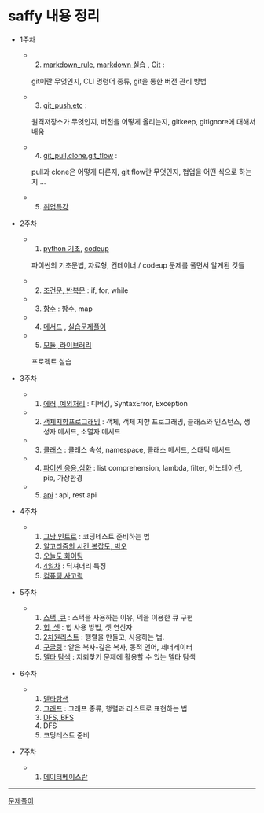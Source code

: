 # saffy 내용 정리

- 1주차

  - 2. [markdown_rule](./D1_2/markdown_rule.md),   [markdown 실습](./D1_2/markdown_practice_0705.md) , [Git](./D1_2/git_info.md) : 

    git이란 무엇인지, CLI 명령어 종류, git을 통한 버전 관리 방법

  - 3.  [git_push,etc](./D1_3/D3_git_push,ignore,keep.md) : 

    원격저장소가 무엇인지, 버전을 어떻게 올리는지, gitkeep, gitignore에 대해서 배움

  - 4. [git_pull,clone,git_flow](./D1_4/git_flow,etc.md) :
    
    pull과 clone은 어떻게 다른지, git flow란 무엇인지, 협업을 어떤 식으로 하는지 ...

  - 5. [취업특강](./D1_5/취업특강.md)

- 2주차

  - 1. [python 기초](./D2_1/python_1.md), [codeup](./D2_1/codeup.md)

    파이썬의 기초문법, 자료형, 컨테이너./ codeup 문제를 풀면서 알게된 것들

  - 2. [조건문, 반복문](./D2_2/python_2.md) : if, for, while

  - 3. [함수](./D2_3/python_3.md) : 함수, map

  - 4. [메서드](./D2_4/python_4.md) , [실습문제풀이](./D2_4/실습문제)

  - 5. [모듈, 라이브러리](./D2_5./python5.md)

    프로젝트 실습

- 3주차

  - 1. [에러, 예외처리](./D3_1/error.md) : 디버깅, SyntaxError, Exception

  - 2. [객체지향프로그래밍](./D3_2/python_oop.md) : 객체, 객체 지향 프로그래밍, 클래스와 인스턴스, 생성자 메서드, 소멸자 메서드

  - 3. [클래스](./D3_3/python_oop2.md) : 클래스 속성, namespace, 클래스 메서드, 스태틱 메서드

  - 4. [파이썬 응용,심화](./D3_4/python+.md) : list comprehension, lambda, filter, 어노테이션, pip, 가상환경
  - 5. [api](./D3_5/python_api.md) : api, rest api

- 4주차

  - 1. [그냥 인트로](./D4_1/howtopreparect.md) : 코딩테스트 준비하는 법
    2. [알고리즘의 시간 복잡도, 빅오](./D4_2/시간복잡도,빅오.md) 
    3. [오늘도 화이팅](./D4_3/algorithm2.md)
    4. [4일차](./D4_4/algorithm3.md) : 딕셔너리 특징
    5. [컴퓨팅 사고력](./D4_5/컴퓨테이셔널띵킹.md)


- 5주차
  - 1. [스택, 큐](./D5_1/스택,큐.md) : 스택을 사용하는 이유, 덱을 이용한 큐 구현
    1. [힙, 셋](./D5_2/heap,set.md) : 힙 사용 방법, 셋 연산자
    1. [2차원리스트](./D5_3/2차원리스트.md) : 행렬을 만들고, 사용하는 법. 
    1. [구글링](./D5_4/복사,동적.md) : 얕은 복사-깊은 복사, 동적 언어, 제너레이터
    1. [델타 탐색](./D5_5/델타이동,탐색.md) : 지뢰찾기 문제에 활용할 수 있는 델타 탐색
- 6주차

  - 1. [델타탐색](./D6_1/brutefouce,delta.md)
    2. [그래프](./D6_2/그래프.md) : 그래프 종류, 행렬과 리스트로 표현하는 법
    3. [DFS, BFS](./D6_3/dfs,bfs.md)
    4. DFS 
    5. 코딩테스트 준비

- 7주차

  - 1. [데이터베이스란](./D7_1/DB1.md)


---

[문제풀이]()

